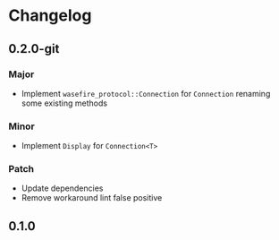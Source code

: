 # Changelog

## 0.2.0-git

### Major

- Implement `wasefire_protocol::Connection` for `Connection` renaming some existing methods

### Minor

- Implement `Display` for `Connection<T>`

### Patch

- Update dependencies
- Remove workaround lint false positive

## 0.1.0

<!-- Increment to skip CHANGELOG.md test: 4 -->
